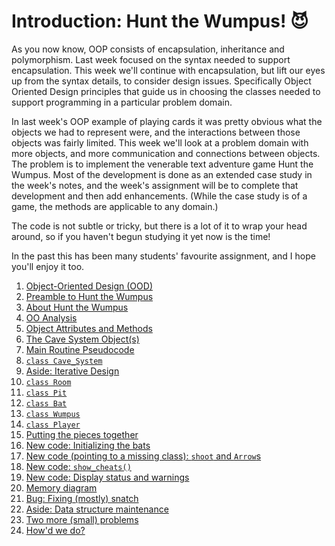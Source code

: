 # Introduction: Hunt the Wumpus! 😈

As you now know, OOP consists of encapsulation, inheritance and polymorphism. Last week focused on the syntax needed to support encapsulation. This week we'll continue with encapsulation, but lift our eyes up from the syntax details, to consider design issues. Specifically Object Oriented Design principles that guide us in choosing the classes needed to support programming in a particular problem domain.

In last week's OOP example of playing cards it was pretty obvious what the objects we had to represent were, and the interactions between those objects was fairly limited. This week we'll look at a problem domain with more objects, and more communication and connections between objects. The problem is to implement the venerable text adventure game Hunt the Wumpus. Most of the development is done as an extended case study in the week's notes, and the week's assignment will be to complete that development and then add enhancements. (While the case study is of a game, the methods are applicable to any domain.)

The code is not subtle or tricky, but there is a lot of it to wrap your head around, so if you haven't begun studying it yet now is the time!

In the past this has been many students' favourite assignment, and I hope you'll enjoy it too.

1. [Object-Oriented Design
    (OOD)](01-object-oriented-design-ood.md)
1. [Preamble to Hunt the
    Wumpus](02-preamble-to-hunt-the-wumpus.md)
1. [About Hunt the
    Wumpus](03-about-hunt-the-wumpus.md)
1. [OO Analysis](04-oo-analysis.md)
1. [Object Attributes and
    Methods](05-object-attributes-and-methods.md)
1. [The Cave System
    Object(s)](06-the-cave-system-objects.md)
1. [Main Routine
    Pseudocode](07-main-routine-pseudocode.md)
1. [`class Cave_System`](08-class-cave_system.md)
1. [Aside: Iterative
    Design](09-aside-iterative-design.md)
1. [`class Room`](10-class-room.md)
1. [`class Pit`](11-class-pit.md)
1. [`class Bat`](12-class-bat.md)
1. [`class Wumpus`](13-class-wumpus.md)
1. [`class Player`](14-class-player.md)
1. [Putting the pieces
    together](15-putting-the-pieces-together.md)
1. [New code: Initializing the
    bats](16-new-code-initializing-the-bats.md)
1. [New code (pointing to a missing
    class): `shoot` and `Arrow`s](17-new-code-pointing-to-a-missing-class-shoot-and-arrows.md)
1. [New
    code: `show_cheats()`](18-new-code-show_cheats.md)
1. [New code: Display status and
    warnings](19-new-code-display-status-and-warnings.md)
1. [Memory diagram](20-memory-diagram.md)
1. [Bug: Fixing (mostly)
    snatch](21-bug-fixing-mostly-snatch.md)
1. [Aside: Data structure
    maintenance](22-aside-data-structure-maintenance.md)
1. [Two more (small)
    problems](23-two-more-small-problems.md)
1. [How'd we do?](24-howd-we-do.md)
